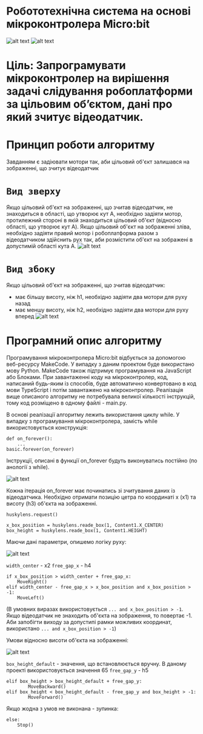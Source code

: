 # Робототехнічна система на основі мікроконтролера Micro:bit
![alt text](https://github.com/lnterestingToTry/microbit-huskylens-maqueen/blob/main/img/rob1.png)
![alt text](https://github.com/lnterestingToTry/microbit-huskylens-maqueen/blob/main/img/rob2.png)

# Ціль: Запрограмувати мікроконтролер на вирішення задачі слідування робоплатформи за цільовим об’єктом, дані про який зчитує відеодатчик.

# Принцип роботи алгоритму
Завданням є задіювати мотори так, аби цільовий об'єкт залишався на зображенні, що зчитує відеодатчик


# `Вид зверху`
Якщо цільовий об'єкт на зображенні, що зчитав відеодатчик, не знаходиться в області, що утворює кут A, необхідно задіяти мотор, протилежний стороні в якій знаходиться цільовий об'єкт (відносно області, що утворює кут A). Якщо цільовий об'єкт на зображенні зліва, необхідно задіяти правий мотор і робоплатформа разом з відеодатчиком здійснить рух так, аби розмістити об'єкт на зображені в допустимій області кута A.
![alt text](https://github.com/lnterestingToTry/microbit-huskylens-maqueen/blob/main/img/top.png)


# `Вид збоку`
Якщо цільовий об'єкт на зображенні, що зчитав відеодатчик:
- має більшу висоту, ніж h1, необхідно задіяти два мотори для руху назад
- має меншу висоту, ніж h2, необхідно задіяти два мотори для руху вперед
![alt text](https://github.com/lnterestingToTry/microbit-huskylens-maqueen/blob/main/img/side.png)



# Програмний опис алгоритму
Програмування мікроконтролера Micro:bit відбується за допомогою веб-ресурсу MakeCode.
У випадку з даним проектом буде використано мову Python. MakeCode також підтримує програмування на JavaScript або Блоками. При завантаженні коду на мікроконтролер, код, написаний будь-яким із способів, буде автоматично конвертовано в код мови TypeScript і потім завантажено на мікроконтролер.
Реалізація вище описаного алгоритму не потребувала великої кількості інструкцій, тому код розміщено в одному файлі - main.py.

В основі реалізації алгоритму лежить використання циклу while. У випадку з програмування мікроконтролера, замість while використовується конструкція:

```
def on_forever():
    ...
basic.forever(on_forever)
```

Інструкції, описані в функції on_forever будуть виконуватись постійно (по анології з while).

![alt text](https://github.com/lnterestingToTry/microbit-huskylens-maqueen/blob/main/img/x1h3.png)

Кожна ітерація on_forever має починатись зі зчитування даних із відеодатчика. Необхідно отримати позицію цетра по координаті х (x1) та висоту (h3) об'єкта на зображенні.
```
huskylens.request()

x_box_position = huskylens.reade_box(1, Content1.X_CENTER)
box_height = huskylens.reade_box(1, Content1.HEIGHT)
```

Маючи дані параметри, опишемо логіку руху:

![alt text](https://github.com/lnterestingToTry/microbit-huskylens-maqueen/blob/main/img/x2h4.png)

`width_center` - x2
`free_gap_x` - h4

```
if x_box_position > width_center + free_gap_x:
    MoveRight()
elif width_center - free_gap_x > x_box_position and x_box_position > -1:
    MoveLeft()
```
(В умовних виразах використовується `... and x_box_position > -1`. Якщо відеодатчик не знаходить об'єкта на зображення, то повертає -1. Аби запобігти виходу за допустипі рамки можливих координат, використано `... and x_box_position > -1`)

Умови відносно висоти об'єкта на зображенні:

![alt text](https://github.com/lnterestingToTry/microbit-huskylens-maqueen/blob/main/img/y1h5.png)

`box_height_default` - значення, що встановлюється вручну. В даному проекті використовується значення 65
`free_gap_y` - h5

```
elif box_height > box_height_default + free_gap_y:
        MoveBackward()
elif box_height < box_height_default - free_gap_y and box_height > -1:
        MoveForward()
```

Якщо жодна з умов не виконана - зупинка:

```
else:
    Stop()
```
